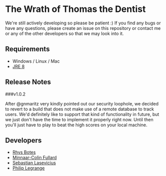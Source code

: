 # The Wrath of Thomas the Dentist
We're still actively developing so please be patient :) If you find any
bugs or have any questions, please create an issue on this repository or contact
me or any of the other developers so that we may look into it.

## Requirements
- Windows / Linux / Mac
- [JRE 8](http://www.oracle.com/technetwork/java/javase/downloads/jre8-downloads-2133155.html)

## Release Notes

###v1.0.2

After @gnmaritz very kindly pointed out our security loophole, we decided to revert to a build that does not make use of a remote database to track users. We'd definitely like to support that kind of functionality in future, but we just don't have the time to implement it properly right now. Until then you'll just have to play to beat the high scores on your local machine.

## Developers
- [Rhys Botes](https://github.com/RhysBotes)
- [Minnaar-Colin Fullard](https://github.com/mcfullard)
- [Sebastian Lasevicius](https://github.com/Bas24live)
- [Philip Legrange](https://github.com/fubar42)

